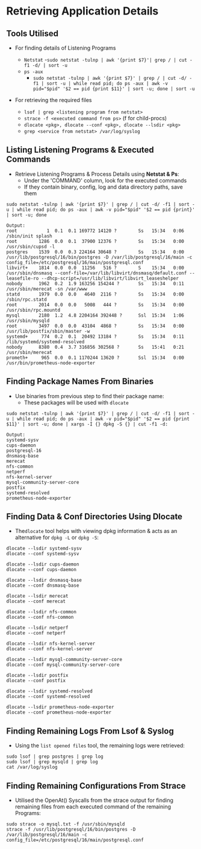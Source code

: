 # Retrieving Application Details

## Tools Utilised
- For finding details of Listening Programs
    - `Netstat`
        -`sudo netstat -tulnp | awk '{print $7}'| grep / | cut -f1 -d/ | sort -u`
    - `ps -aux`
        - `sudo netstat -tulnp | awk '{print $7}' | grep / | cut -d/ -f1 | sort -u | while read pid; do ps -aux | awk -v pid="$pid" '$2 == pid {print $11}' | sort -u; done | sort -u`

- For retrieving the required files 
    - `lsof | grep <listening program from netstat>` 
    - `strace -f <executed command from ps>` (f for child-procs)
    - `dlocate <pkg>, dlocate --conf <pkg>, dlocate --lsdir <pkg>`
    - `grep <service from netstat> /var/log/syslog`

## Listing Listening Programs & Executed Commands 
- Retrieve Listening Programs & Process Details using **Netstat & Ps**:
    - Under the 'COMMAND' column, look for the executed commands
    - If they contain binary, config, log and data directory paths, save them
```
sudo netstat -tulnp | awk '{print $7}' | grep / | cut -d/ -f1 | sort -u | while read pid; do ps -aux | awk -v pid="$pid" '$2 == pid {print}' | sort -u; done

Output:
root           1  0.1  0.1 169772 14120 ?        Ss   15:34   0:06 /sbin/init splash
root        1286  0.0  0.1  37900 12376 ?        Ss   15:34   0:00 /usr/sbin/cupsd -l
postgres    1539  0.0  0.3 224164 30648 ?        Ss   15:34   0:00 /usr/lib/postgresql/16/bin/postgres -D /var/lib/postgresql/16/main -c config_file=/etc/postgresql/16/main/postgresql.conf
libvirt+    1814  0.0  0.0  11256   516 ?        S    15:34   0:00 /usr/sbin/dnsmasq --conf-file=/var/lib/libvirt/dnsmasq/default.conf --leasefile-ro --dhcp-script=/usr/lib/libvirt/libvirt_leaseshelper
nobody      1962  0.2  1.9 163256 154244 ?       Ss   15:34   0:11 /usr/sbin/merecat -sn /var/www
statd       1979  0.0  0.0   4640  2116 ?        Ss   15:34   0:00 /sbin/rpc.statd
root        2014  0.0  0.0   5008   444 ?        Ss   15:34   0:00 /usr/sbin/rpc.mountd
mysql       2180  1.2  4.8 2204164 392448 ?      Ssl  15:34   1:06 /usr/sbin/mysqld
root        3497  0.0  0.0  43104  4868 ?        Ss   15:34   0:00 /usr/lib/postfix/sbin/master -w
systemd+     774  0.2  0.1  20492 13184 ?        Ss   15:34   0:11 /lib/systemd/systemd-resolved
nobody      8380  0.4  3.7 316856 302568 ?       Ss   15:41   0:21 /usr/sbin/merecat
prometh+     965  0.0  0.1 1170244 13620 ?       Ssl  15:34   0:00 /usr/bin/prometheus-node-exporter
```

## Finding Package Names From Binaries 
- Use binaries from previous step to find their package name:
    - These packages will be used with `dlocate`
```
sudo netstat -tulnp | awk '{print $7}' | grep / | cut -d/ -f1 | sort -u | while read pid; do ps -aux | awk -v pid="$pid" '$2 == pid {print $11}' | sort -u; done | xargs -I {} dpkg -S {} | cut -f1 -d:

Output:
systemd-sysv
cups-daemon
postgresql-16
dnsmasq-base
merecat
nfs-common
netperf
nfs-kernel-server
mysql-community-server-core
postfix
systemd-resolved
prometheus-node-exporter
```

## Finding Data & Conf Directories Using Dlocate 
-  The`dlocate` tool helps with viewing dpkg information & acts as an alternative for `dpkg -L` or `dpkg -S`:
```
dlocate --lsdir systemd-sysv
dlocate --conf systemd-sysv

dlocate --lsdir cups-daemon
dlocate --conf cups-daemon

dlocate --lsdir dnsmasq-base
dlocate --conf dnsmasq-base

dlocate --lsdir merecat
dlocate --conf merecat

dlocate --lsdir nfs-common
dlocate --conf nfs-common

dlocate --lsdir netperf
dlocate --conf netperf

dlocate --lsdir nfs-kernel-server
dlocate --conf nfs-kernel-server

dlocate --lsdir mysql-community-server-core 
dlocate --conf mysql-community-server-core

dlocate --lsdir postfix 
dlocate --conf postfix

dlocate --lsdir systemd-resolved
dlocate --conf systemd-resolved

dlocate --lsdir prometheus-node-exporter
dlocate --conf prometheus-node-exporter
```

## Finding Remaining Logs From Lsof & Syslog
- Using the `list opened files` tool, the remaining logs were retrieved:
```
sudo lsof | grep postgres | grep log
sudo lsof | grep mysqld | grep log
cat /var/log/syslog
```

## Finding Remaining Configurations From Strace
- Utilised the OpenAt() Syscalls from the strace output for finding remaining files from each executed command of the remaining Programs:
```
sudo strace -o mysql.txt -f /usr/sbin/mysqld
strace -f /usr/lib/postgresql/16/bin/postgres -D /var/lib/postgresql/16/main -c config_file=/etc/postgresql/16/main/postgresql.conf
```

